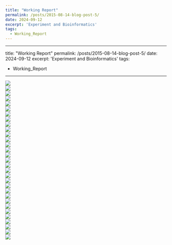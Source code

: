 ```yaml
---
title: "Working Report"
permalink: /posts/2015-08-14-blog-post-5/
date: 2024-09-12
excerpt: 'Experiment and Bioinformatics'
tags:
  - Working_Report
---
```


---
title: "Working Report"
permalink: /posts/2015-08-14-blog-post-5/
date: 2024-09-12
excerpt: 'Experiment and Bioinformatics'
tags:
  - Working_Report
---

<img src="/images/Blog-2024-0925working_report/slide-1.PNG"><br/>
<img src="/images/Blog-2024-0925working_report/slide-2.PNG"><br/>
<img src="/images/Blog-2024-0925working_report/slide-3.PNG"><br/>
<img src="/images/Blog-2024-0925working_report/slide-4.PNG"><br/>
<img src="/images/Blog-2024-0925working_report/slide-5.PNG"><br/>
<img src="/images/Blog-2024-0925working_report/slide-6.PNG"><br/>
<img src="/images/Blog-2024-0925working_report/slide-7.PNG"><br/>
<img src="/images/Blog-2024-0925working_report/slide-8.PNG"><br/>
<img src="/images/Blog-2024-0925working_report/slide-9.PNG"><br/>
<img src="/images/Blog-2024-0925working_report/slide-10.PNG"><br/>
<img src="/images/Blog-2024-0925working_report/slide-11.PNG"><br/>
<img src="/images/Blog-2024-0925working_report/slide-12.PNG"><br/>
<img src="/images/Blog-2024-0925working_report/slide-13.PNG"><br/>
<img src="/images/Blog-2024-0925working_report/slide-14.PNG"><br/>
<img src="/images/Blog-2024-0925working_report/slide-15.PNG"><br/>
<img src="/images/Blog-2024-0925working_report/slide-16.PNG"><br/>
<img src="/images/Blog-2024-0925working_report/slide-17.PNG"><br/>
<img src="/images/Blog-2024-0925working_report/slide-18.PNG"><br/>
<img src="/images/Blog-2024-0925working_report/slide-19.PNG"><br/>
<img src="/images/Blog-2024-0925working_report/slide-20.PNG"><br/>
<img src="/images/Blog-2024-0925working_report/slide-21.PNG"><br/>
<img src="/images/Blog-2024-0925working_report/slide-22.PNG"><br/>
<img src="/images/Blog-2024-0925working_report/slide-23.PNG"><br/>
<img src="/images/Blog-2024-0925working_report/slide-24.PNG"><br/>
<img src="/images/Blog-2024-0925working_report/slide-25.PNG"><br/>
<img src="/images/Blog-2024-0925working_report/slide-26.PNG"><br/>
<img src="/images/Blog-2024-0925working_report/slide-27.PNG"><br/>
<img src="/images/Blog-2024-0925working_report/slide-28.PNG"><br/>
<img src="/images/Blog-2024-0925working_report/slide-29.PNG"><br/>
<img src="/images/Blog-2024-0925working_report/slide-30.PNG"><br/>
<img src="/images/Blog-2024-0925working_report/slide-31.PNG"><br/>





